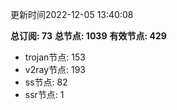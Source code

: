 更新时间2022-12-05 13:40:08

**总订阅: 73**
**总节点: 1039**
**有效节点: 429**
- trojan节点: 153
- v2ray节点: 193
- ss节点: 82
- ssr节点: 1
